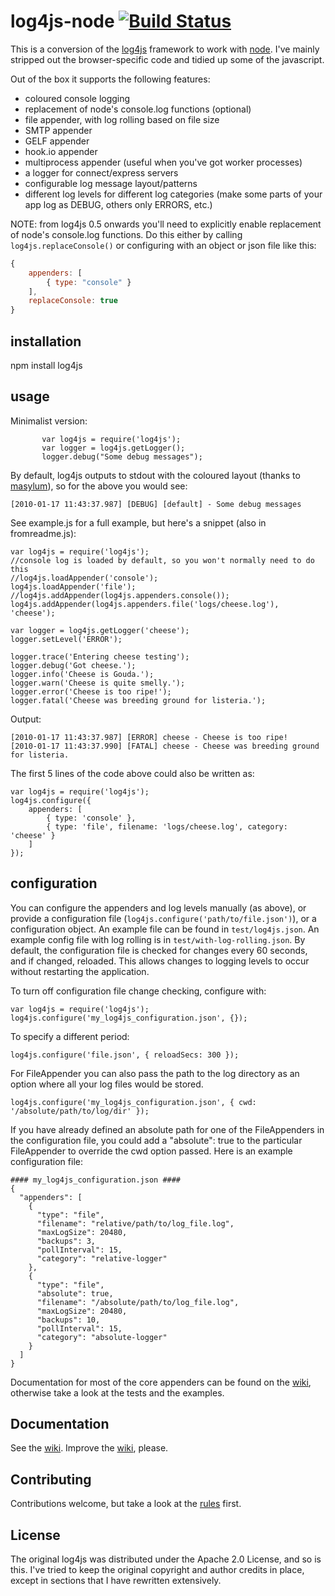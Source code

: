 # log4js-node [![Build Status](https://secure.travis-ci.org/nomiddlename/log4js-node.png?branch=master)](http://travis-ci.org/nomiddlename/log4js-node)


This is a conversion of the [log4js](http://log4js.berlios.de/index.html)
framework to work with [node](http://nodejs.org). I've mainly stripped out the browser-specific code and tidied up some of the javascript. 

Out of the box it supports the following features:

* coloured console logging
* replacement of node's console.log functions (optional)
* file appender, with log rolling based on file size
* SMTP appender
* GELF appender
* hook.io appender
* multiprocess appender (useful when you've got worker processes)
* a logger for connect/express servers
* configurable log message layout/patterns
* different log levels for different log categories (make some parts of your app log as DEBUG, others only ERRORS, etc.)

NOTE: from log4js 0.5 onwards you'll need to explicitly enable replacement of node's console.log functions. Do this either by calling `log4js.replaceConsole()` or configuring with an object or json file like this:

```javascript
{
    appenders: [
        { type: "console" }
    ],
    replaceConsole: true
}
```

## installation

npm install log4js


## usage

Minimalist version:

           var log4js = require('log4js');
           var logger = log4js.getLogger();
           logger.debug("Some debug messages");

By default, log4js outputs to stdout with the coloured layout (thanks to [masylum](http://github.com/masylum)), so for the above you would see:

    [2010-01-17 11:43:37.987] [DEBUG] [default] - Some debug messages

See example.js for a full example, but here's a snippet (also in fromreadme.js):

    var log4js = require('log4js'); 
    //console log is loaded by default, so you won't normally need to do this
    //log4js.loadAppender('console');
    log4js.loadAppender('file');
    //log4js.addAppender(log4js.appenders.console());
    log4js.addAppender(log4js.appenders.file('logs/cheese.log'), 'cheese');

    var logger = log4js.getLogger('cheese');
    logger.setLevel('ERROR');

    logger.trace('Entering cheese testing');
    logger.debug('Got cheese.');
    logger.info('Cheese is Gouda.');
    logger.warn('Cheese is quite smelly.');
    logger.error('Cheese is too ripe!');
    logger.fatal('Cheese was breeding ground for listeria.');

Output:

    [2010-01-17 11:43:37.987] [ERROR] cheese - Cheese is too ripe!
    [2010-01-17 11:43:37.990] [FATAL] cheese - Cheese was breeding ground for listeria.
    
The first 5 lines of the code above could also be written as:

    var log4js = require('log4js');
    log4js.configure({
	    appenders: [
		    { type: 'console' },
		    { type: 'file', filename: 'logs/cheese.log', category: 'cheese' }
	    ]
    });
    

## configuration

You can configure the appenders and log levels manually (as above), or provide a
configuration file (`log4js.configure('path/to/file.json')`), or a configuration object.
An example file can be found in `test/log4js.json`. An example config file with log rolling is in `test/with-log-rolling.json`.
By default, the configuration file is checked for changes every 60 seconds, and if changed, reloaded. This allows changes to logging levels to occur without restarting the application.

To turn off configuration file change checking, configure with:

    var log4js = require('log4js');
    log4js.configure('my_log4js_configuration.json', {});

To specify a different period:

    log4js.configure('file.json', { reloadSecs: 300 });

For FileAppender you can also pass the path to the log directory as an option where all your log files would be stored.

    log4js.configure('my_log4js_configuration.json', { cwd: '/absolute/path/to/log/dir' });

If you have already defined an absolute path for one of the FileAppenders in the configuration file, you could add a "absolute": true to the particular FileAppender to override the cwd option passed. Here is an example configuration file:

    #### my_log4js_configuration.json ####
    {
      "appenders": [
        {
          "type": "file",
          "filename": "relative/path/to/log_file.log",
          "maxLogSize": 20480,
          "backups": 3,
          "pollInterval": 15,
          "category": "relative-logger"
        },
        {
          "type": "file",
          "absolute": true,
          "filename": "/absolute/path/to/log_file.log",
          "maxLogSize": 20480,
          "backups": 10,
          "pollInterval": 15,
          "category": "absolute-logger"          
        }
      ]
    }
    
Documentation for most of the core appenders can be found on the [wiki](log4js-node/wiki/Appenders), otherwise take a look at the tests and the examples.

## Documentation
See the [wiki](log4js-node/wiki). Improve the [wiki](log4js-node/wiki), please.

## Contributing
Contributions welcome, but take a look at the [rules](log4js-node/wiki/Contributing) first.

## License

The original log4js was distributed under the Apache 2.0 License, and so is this. I've tried to
keep the original copyright and author credits in place, except in sections that I have rewritten
extensively.
